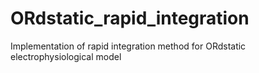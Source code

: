 # ORdstatic_rapid_integration
Implementation of rapid integration method for ORdstatic electrophysiological model
